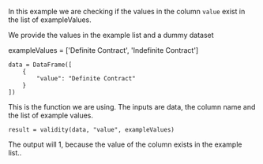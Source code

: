 
In this example we are checking if the values in the column `value` exist in the list of exampleValues.


We provide the values in the example list and a dummy dataset

exampleValues = ['Definite Contract', 'Indefinite Contract']

    data = DataFrame([
        {
            "value": "Definite Contract"
        }
    ])

This is the function we are using. The inputs are data, the column name and the list of example values.
    
    result = validity(data, "value", exampleValues)

The output will 1, because the value of the column exists in the example list..